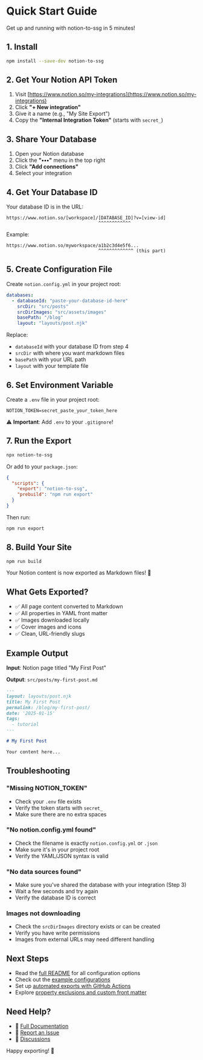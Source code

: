 # Quick Start Guide

Get up and running with notion-to-ssg in 5 minutes!

## 1. Install

```bash
npm install --save-dev notion-to-ssg
```

## 2. Get Your Notion API Token

1. Visit [https://www.notion.so/my-integrations](https://www.notion.so/my-integrations)
2. Click **"+ New integration"**
3. Give it a name (e.g., "My Site Export")
4. Copy the **"Internal Integration Token"** (starts with `secret_`)

## 3. Share Your Database

1. Open your Notion database
2. Click the **"•••"** menu in the top right
3. Click **"Add connections"**
4. Select your integration

## 4. Get Your Database ID

Your database ID is in the URL:

```
https://www.notion.so/[workspace]/[DATABASE_ID]?v=[view-id]
                                  ^^^^^^^^^^^^
```

Example:
```
https://www.notion.so/myworkspace/a1b2c3d4e5f6...
                                  ^^^^^^^^^^^^^ (this part)
```

## 5. Create Configuration File

Create `notion.config.yml` in your project root:

```yaml
databases:
  - databaseId: "paste-your-database-id-here"
    srcDir: "src/posts"
    srcDirImages: "src/assets/images"
    basePath: "/blog"
    layout: "layouts/post.njk"
```

Replace:
- `databaseId` with your database ID from step 4
- `srcDir` with where you want markdown files
- `basePath` with your URL path
- `layout` with your template file

## 6. Set Environment Variable

Create a `.env` file in your project root:

```env
NOTION_TOKEN=secret_paste_your_token_here
```

⚠️ **Important**: Add `.env` to your `.gitignore`!

## 7. Run the Export

```bash
npx notion-to-ssg
```

Or add to your `package.json`:

```json
{
  "scripts": {
    "export": "notion-to-ssg",
    "prebuild": "npm run export"
  }
}
```

Then run:

```bash
npm run export
```

## 8. Build Your Site

```bash
npm run build
```

Your Notion content is now exported as Markdown files! 🎉

## What Gets Exported?

- ✅ All page content converted to Markdown
- ✅ All properties in YAML front matter
- ✅ Images downloaded locally
- ✅ Cover images and icons
- ✅ Clean, URL-friendly slugs

## Example Output

**Input**: Notion page titled "My First Post"

**Output**: `src/posts/my-first-post.md`

```markdown
---
layout: layouts/post.njk
title: My First Post
permalink: /blog/my-first-post/
date: '2025-01-15'
tags:
  - tutorial
---

# My First Post

Your content here...
```

## Troubleshooting

### "Missing NOTION_TOKEN"
- Check your `.env` file exists
- Verify the token starts with `secret_`
- Make sure there are no extra spaces

### "No notion.config.yml found"
- Check the filename is exactly `notion.config.yml` or `.json`
- Make sure it's in your project root
- Verify the YAML/JSON syntax is valid

### "No data sources found"
- Make sure you've shared the database with your integration (Step 3)
- Wait a few seconds and try again
- Verify the database ID is correct

### Images not downloading
- Check the `srcDirImages` directory exists or can be created
- Verify you have write permissions
- Images from external URLs may need different handling

## Next Steps

- Read the [full README](README.md) for all configuration options
- Check out the [example configurations](notion.config.example.yml)
- Set up [automated exports with GitHub Actions](README.md#automated-workflows)
- Explore [property exclusions and custom front matter](README.md#configuration)

## Need Help?

- 📖 [Full Documentation](README.md)
- 🐛 [Report an Issue](https://github.com/ZeFish/notion-to-ssg/issues)
- 💬 [Discussions](https://github.com/ZeFish/notion-to-ssg/discussions)

Happy exporting! 🚀